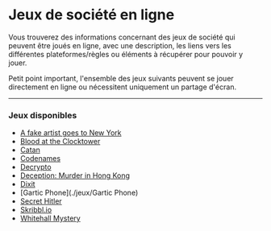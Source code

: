 # Jeux de société en ligne

Vous trouverez des informations concernant des jeux de société qui peuvent être joués en ligne, avec une description, les liens vers les différentes plateformes/règles ou éléments à récupérer pour pouvoir y jouer.

Petit point important, l'ensemble des jeux suivants peuvent se jouer directement en ligne ou nécessitent uniquement un partage d'écran.

---

### Jeux disponibles
- [A fake artist goes to New York](./jeux/a_fake_artist_goes_to_new_york.md)
- [Blood at the Clocktower](./jeux/blood_at_the_clocktower.md)
- [Catan](./jeux/catan.md)
- [Codenames](./jeux/codenames.md)
- [Decrypto](./jeux/decrypto.md)
- [Deception: Murder in Hong Kong](./jeux/deception_murder_in_hong_kong.md)
- [Dixit](./jeux/dixit.md)
- [Gartic Phone](./jeux/Gartic Phone)
- [Secret Hitler](./jeux/secret_hitler.md)
- [Skribbl.io](./jeux/skribblio.md)
- [Whitehall Mystery](./jeux/whitehall_mystery.md)
